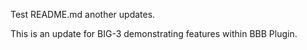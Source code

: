 Test README.md another updates.

This is an update for BIG-3 demonstrating features within BBB Plugin.
